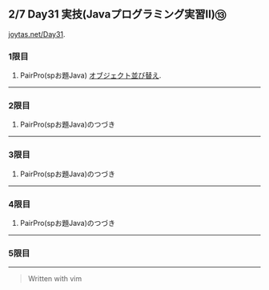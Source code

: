 ## 2/7 Day31 実技(Javaプログラミング実習Ⅱ)⑬
[joytas.net/Day31](https://joytas.net/%e8%a8%93%e7%b7%b4/day31).
### 1限目
1. PairPro(spお題Java)
[オブジェクト並び替え](https://joytas.net/programming/java/classbasic).
---
### 2限目
1. PairPro(spお題Java)のつづき
---
### 3限目
1. PairPro(spお題Java)のつづき
---
### 4限目
1. PairPro(spお題Java)のつづき
---
### 5限目
---
> Written with vim
